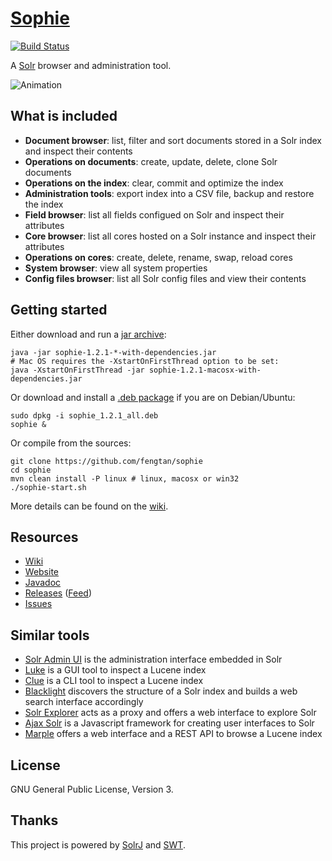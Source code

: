 # [Sophie](http://fengtan.github.io/sophie/)

[![Build Status](https://travis-ci.org/fengtan/sophie.svg?branch=master)](https://travis-ci.org/fengtan/sophie)

A [Solr](http://lucene.apache.org/solr/) browser and administration tool.

![Animation](https://raw.github.com/fengtan/sophie/master/anim.gif)

## What is included

- **Document browser**: list, filter and sort documents stored in a Solr index and inspect their contents
- **Operations on documents**: create, update, delete, clone Solr documents
- **Operations on the index**: clear, commit and optimize the index
- **Administration tools**: export index into a CSV file, backup and restore the index
- **Field browser**: list all fields configued on Solr and inspect their attributes
- **Core browser**: list all cores hosted on a Solr instance and inspect their attributes
- **Operations on cores**: create, delete, rename, swap, reload cores
- **System browser**: view all system properties
- **Config files browser**: list all Solr config files and view their contents

## Getting started

Either download and run a [jar archive](https://github.com/fengtan/sophie/releases):

    java -jar sophie-1.2.1-*-with-dependencies.jar
    # Mac OS requires the -XstartOnFirstThread option to be set:
    java -XstartOnFirstThread -jar sophie-1.2.1-macosx-with-dependencies.jar

Or download and install a [.deb package](https://github.com/fengtan/sophie/releases) if you are on Debian/Ubuntu:

    sudo dpkg -i sophie_1.2.1_all.deb
    sophie &

Or compile from the sources:

    git clone https://github.com/fengtan/sophie
    cd sophie
    mvn clean install -P linux # linux, macosx or win32
    ./sophie-start.sh

More details can be found on the [wiki](https://github.com/fengtan/sophie/wiki/).

## Resources

- [Wiki](https://github.com/fengtan/sophie/wiki)
- [Website](http://fengtan.github.io/sophie/)
- [Javadoc](http://fengtan.github.io/sophie/javadoc/)
- [Releases](https://github.com/fengtan/sophie/releases) ([Feed](https://github.com/fengtan/sophie/releases.atom))
- [Issues](https://github.com/fengtan/sophie/issues)

## Similar tools

- [Solr Admin UI](https://cwiki.apache.org/confluence/display/solr/Overview+of+the+Solr+Admin+UI) is the administration interface embedded in Solr
- [Luke](https://github.com/DmitryKey/luke) is a GUI tool to inspect a Lucene index
- [Clue](https://github.com/javasoze/clue) is a CLI tool to inspect a Lucene index
- [Blacklight](https://github.com/projectblacklight/blacklight) discovers the structure of a Solr index and builds a web search interface accordingly
- [Solr Explorer](https://github.com/cominvent/solr-explorer) acts as a proxy and offers a web interface to explore Solr
- [Ajax Solr](https://github.com/evolvingweb/ajax-solr) is a Javascript framework for creating user interfaces to Solr
- [Marple](https://github.com/flaxsearch/marple) offers a web interface and a REST API to browse a Lucene index

## License

GNU General Public License, Version 3.

## Thanks

This project is powered by [SolrJ](https://cwiki.apache.org/confluence/display/solr/Using+SolrJ) and [SWT](https://www.eclipse.org/swt/).
